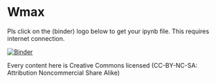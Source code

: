 # Wmax


Pls click on the (binder) logo below to get your ipynb file. This requires internet connection.

[![Binder](https://mybinder.org/badge_logo.svg)](https://mybinder.org/v2/gh/prabhasyadav/Wmax/master)


Every content here is Creative Commons licensed (CC-BY-NC-SA: Attribution Noncommercial Share Alike)
